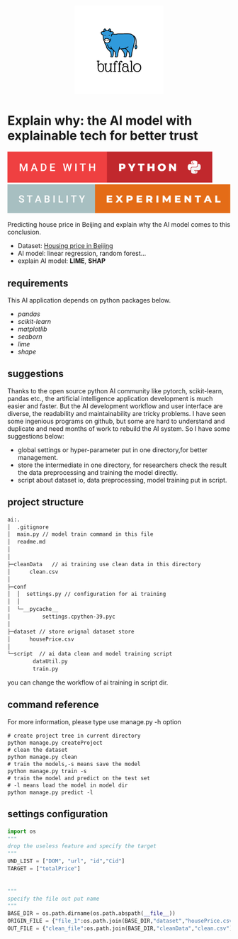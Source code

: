 <center><img src="img/logo.png"/></center>

# Explain why: the AI model with explainable tech for better trust

![](./img/made-with-python.svg)
![](./img/stability-experimental.svg)

Predicting house price in Beijing and explain why the AI model comes to this conclusion.

- Dataset: [Housing price in Beijing](https://www.kaggle.com/datasets/ruiqurm/lianjia)
- AI model: linear regression, random forest...
- explain AI model: **LIME**, **SHAP**

## requirements

This AI application depends on python packages below.

- _pandas_
- _scikit-learn_
- _matplotlib_
- _seaborn_
- _lime_
- _shape_

## suggestions

Thanks to the open source python AI community like pytorch, scikit-learn, pandas etc.,
the artificial intelligence application development is much easier and faster.
But the AI development workflow and user interface are diverse, the readability
and maintainability are tricky problems. I have seen some ingenious programs on
github, but some are hard to understand and duplicate and need months of work to
rebuild the AI system. So I have some suggestions below:

- global settings or hyper-parameter put in one directory,for better management.
- store the intermediate in one directory, for researchers check the result the
  data preprocessing and training the model directly.
- script about dataset io, data preprocessing, model training put in script.

## project structure

```txt
ai:.
│  .gitignore
│  main.py // model train command in this file
│  readme.md
│
│
├─cleanData   // ai training use clean data in this directory
│      clean.csv
│
├─conf
│  │  settings.py // configuration for ai training
│  │
│  └─__pycache__
│          settings.cpython-39.pyc
│
├─dataset // store orignal dataset store
│      housePrice.csv
│
└─script  // ai data clean and model training script
        dataUtil.py
        train.py
```

you can change the workflow of ai training in script dir.

## command reference

For more information, please type use manage.py -h option

```shell
# create project tree in current directory
python manage.py createProject
# clean the dataset
python manage.py clean
# train the models,-s means save the model
python manage.py train -s
# train the model and predict on the test set
# -l means load the model in model dir
python manage.py predict -l
```

## settings configuration

```python
import os
"""
drop the useless feature and specify the target
"""
UND_LIST = ["DOM", "url", "id","Cid"]
TARGET = ["totalPrice"]


"""
specify the file out put name
"""
BASE_DIR = os.path.dirname(os.path.abspath(__file__))
ORIGIN_FILE = {"file_1":os.path.join(BASE_DIR,"dataset","housePrice.csv")}
OUT_FILE = {"clean_file":os.path.join(BASE_DIR,"cleanData","clean.csv")}
```
